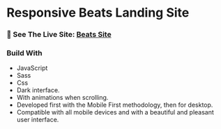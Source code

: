 # Responsive Beats Landing Site

### 🚀 See The Live Site: [Beats Site](https://aldothedev.github.io/Beats-Site/)

### Build With
- JavaScript
- Sass
- Css
- Dark interface.
- With animations when scrolling.
- Developed first with the Mobile First methodology, then for desktop.
- Compatible with all mobile devices and with a beautiful and pleasant user interface.


